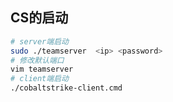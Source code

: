 ## CS的启动

```bash
# server端启动
sudo ./teamserver  <ip> <password>
# 修改默认端口
vim teamserver
# client端启动
./cobaltstrike-client.cmd
```

